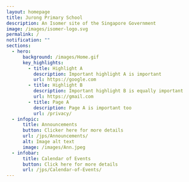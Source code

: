 ```yaml
---
layout: homepage
title: Jurong Primary School
description: An Isomer site of the Singapore Government
image: /images/isomer-logo.svg
permalink: /
notification: ""
sections:
  - hero:
      background: /images/Home.gif
      key_highlights:
        - title: Highlight A
          description: Important highlight A is important
          url: https://google.com
        - title: Highlight B
          description: Important highlight B is equally important
          url: https://gmail.com
        - title: Page A
          description: Page A is important too
          url: /privacy/
  - infopic:
      title: Announcements
      button: Clicker here for more details
      url: /jps/Announcements/
      alt: Image alt text
      image: /images/Ann.jpeg
  - infobar:
      title: Calendar of Events
      button: Click here for more details
      url: /jps/Calendar-of-Events/
---
```

